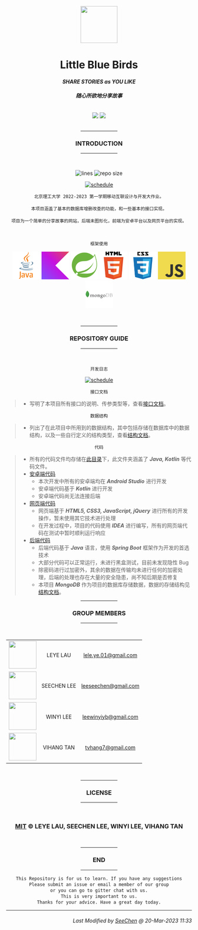 <div align="center">
<img src = "https://raw.githubusercontent.com/Mobile-Internet-BIT-20/TermProject/main/Element/Logo/loading.png" width = "100px" height = "100px"/>

# **Little Blue Birds**

#### ***SHARE STORIES as YOU LIKE***
#### ***随心所欲地分享故事***

<br/>
<a href="https://github.com/Mobile-Internet-BIT-20/Little-Blue-Birds-MobileInternet/blob/main/LICENSE">
<img src="https://img.shields.io/github/license/Mobile-Internet-BIT-20/Little-Blue-Birds-MobileInternet?color=1AA260&label=LICENSE"/></a>
<a href="https://gitter.im/Mobile-Internet-BIT-20/TermProject" target="_blank"><img src = "https://img.shields.io/badge/CHAT-GITTER-FF5CF7?style=flat&logo=gitter"/></a><br/><br/>


<hr width="20%"/>

### **INTRODUCTION**
<hr width="20%"/><br/>

![lines](https://img.shields.io/tokei/lines/github/Mobile-Internet-BIT-20/Little-Blue-Birds-MobileInternet?style=flat&label=Lines&color=gray)
![repo size](https://img.shields.io/github/repo-size/Mobile-Internet-BIT-20/Little-Blue-Birds-MobileInternet?style=flat&label=Size&color=gray)

[![schedule](https://img.shields.io/badge/-Project_Schedule-5D5D5D?style=flat&logo=googlecalendar)](https://github.com/Mobile-Internet-BIT-20/Little-Blue-Birds-MobileInternet/blob/main/Schedule.md)

```
北京理工大学 2022-2023 第一学期移动互联设计与开发大作业。

本项目涵盖了基本的数据库增删改查的功能，和一些基本的接口实现。

项目为一个简单的分享故事的网站，后端未图形化，前端为安卓平台以及网页平台的实现。
```

<br/>

`框架使用`

<kbd><img src="https://raw.githubusercontent.com/github/explore/5b3600551e122a3277c2c5368af2ad5725ffa9a1/topics/java/java.png" width="75" height="75"/></kbd>
<kbd><img src="https://raw.githubusercontent.com/github/explore/4479d2a2c854198cb00160f8593519c14dc3b905/topics/kotlin/kotlin.png" width="75" height="75"/></kbd>
<kbd><img src="https://raw.githubusercontent.com/github/explore/80688e429a7d4ef2fca1e82350fe8e3517d3494d/topics/spring-boot/spring-boot.png" width="75" height="75"/></kbd>
<kbd><img src="https://raw.githubusercontent.com/github/explore/80688e429a7d4ef2fca1e82350fe8e3517d3494d/topics/html/html.png" width="75" height="75"/></kbd>
<kbd><img src="https://raw.githubusercontent.com/github/explore/80688e429a7d4ef2fca1e82350fe8e3517d3494d/topics/css/css.png" width="75" height="75"/></kbd>
<kbd><img src="https://raw.githubusercontent.com/github/explore/80688e429a7d4ef2fca1e82350fe8e3517d3494d/topics/javascript/javascript.png" width="75" height="75"/></kbd>
<kbd><img src="https://raw.githubusercontent.com/github/explore/80688e429a7d4ef2fca1e82350fe8e3517d3494d/topics/mongodb/mongodb.png" width="75" height="75"/></kbd>

<br/>
<hr width="20%"/>

### **REPOSITORY GUIDE**
<hr width="20%"/><br/>

`开发日志`

[![schedule](https://img.shields.io/badge/-Project_Schedule-5D5D5D?style=flat&logo=googlecalendar)](https://github.com/Mobile-Internet-BIT-20/Little-Blue-Birds-MobileInternet/blob/main/Schedule.md)

`接口文档`

<div align="left">

> - 写明了本项目所有接口的说明、传参类型等，查看[接口文档](https://github.com/Mobile-Internet-BIT-20/Little-Blue-Birds-MobileInternet/tree/main/Document/API)。

</div>

`数据结构`

<div align="left">

> - 列出了在此项目中所用到的数据结构，其中包括存储在数据库中的数据结构，以及一些自行定义的结构类型，查看[结构文档](https://github.com/Mobile-Internet-BIT-20/Little-Blue-Birds-MobileInternet/tree/main/Document/Structure)。

</div>

`代码`

<div align="left">

> - 所有的代码文件均存储在[此目录](https://github.com/Mobile-Internet-BIT-20/Little-Blue-Birds-MobileInternet/tree/main/Code)下，此文件夹涵盖了 ***Java, Kotlin*** 等代码文件。
> - [安卓端代码](https://github.com/Mobile-Internet-BIT-20/Little-Blue-Birds-MobileInternet/tree/main/Code/Android)
>   - 本次开发中所有的安卓端均在 ***Android Studio*** 进行开发
>   - 安卓端代码基于 ***Kotlin*** 进行开发
>   - 安卓端代码尚无法连接后端
> - [网页端代码](https://github.com/Mobile-Internet-BIT-20/Little-Blue-Birds-MobileInternet/tree/main/Code/Website)
>   - 网页端基于 ***HTML5, CSS3, JavaScript, jQuery*** 进行所有的开发操作，暂未使用其它技术进行处理
>   - 在开发过程中，项目的代码使用 ***IDEA*** 进行编写，所有的网页端代码在测试中暂时顺利运行响应
> - [后端代码](https://github.com/Mobile-Internet-BIT-20/Little-Blue-Birds-MobileInternet/tree/main/Code/Server)
>   - 后端代码基于 ***Java*** 语言，使用 ***Spring Boot*** 框架作为开发的首选技术
>   - 大部分代码可以正常运行，未进行黑盒测试，目前未发现隐性 Bug
>   - 除密码进行过加密外，其余的数据在传输均未进行任何的加密处理，后端的处理也存在大量的安全隐患，尚不知后期是否修复
>   - 本项目 ***MongoDB*** 作为项目的数据库存储数据，数据的存储结构见[结构文档](https://github.com/Mobile-Internet-BIT-20/Little-Blue-Birds-MobileInternet/tree/main/Document/Structure)。

</div>

<hr width="20%"/>

### **GROUP MEMBERS**
<hr width="20%"/><br/>

<table>
    <tr align = "center">
        <td><a href="https://github.com/Leosta0807"><kbd><img src="https://avatars.githubusercontent.com/u/93914414?v=4" width="75" height="75"/></kbd></a></td>
        <td>LEYE LAU</td>
        <td><a href="mailto:lele.ye.01@gmail.com">lele.ye.01@gmail.com</a></td>
    </tr>
    <tr align = "center">
        <td><a href="https://github.com/SeeChen/"><kbd><img src="https://avatars.githubusercontent.com/u/39422761?v=4" width="75" height="75"/></kbd></a></td>
        <td>SEECHEN LEE</td>
        <td><a href="mailto:leeseechen@gmail.com">leeseechen@gmail.com</a></td>
    </tr>
    <tr align = "center">
        <td><a href="https://github.com/CloudWY45/"><kbd><img src="https://avatars.githubusercontent.com/u/95856719?v=4" width="75" height="75"/></kbd></a></td>
        <td>WINYI LEE</td>
        <td><a href="mailto:leewinyiyb@gmail.com">leewinyiyb@gmail.com</a></td>
    </tr>
    <tr align = "center">
        <td><a href="https://github.com/tanvihang"><kbd><img src="https://avatars.githubusercontent.com/u/59675739?v=4" width="75" height="75"/></kbd></a></td>
        <td>VIHANG TAN</td>
        <td><a href="mailto:tvhang7@gmail.com">tvhang7@gmail.com</a></td>
    </tr>
</table>

<br/>

<hr width="20%"/>

### **LICENSE**
<hr width="20%"/><br/>

### [MIT](https://github.com/Mobile-Internet-BIT-20/Little-Blue-Birds-MobileInternet/blob/main/LICENSE) &copy; LEYE LAU, SEECHEN LEE, WINYI LEE, VIHANG TAN

<br/>
<hr width="20%"/>

### **END**
<hr width="20%"/>

```
This Repository is for us to learn. If you have any suggestions
Please submit an issue or email a member of our group
or you can go to gitter chat with us.
This is very important to us.
Thanks for your advice. Have a great day today.
```

</div>

---
<div align="right">

###### *Last Modified by [SeeChen](https://github.com/SeeChen/) @ 20-Mar-2023 11:33*
</div>